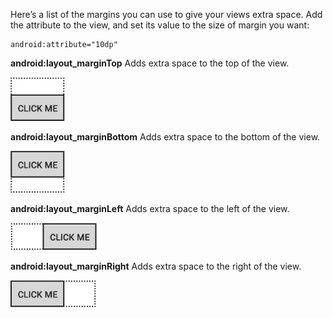 Here’s a list of the margins you can use to give your views extra space. Add the attribute to the view, and set its value to the size of margin you want:
```
android:attribute="10dp"
```

**android:layout_marginTop**
Adds extra space to the top of the view.

![](.guides/img/26marginTop.png)

**android:layout_marginBottom**
Adds extra space to the bottom of the view.

![](.guides/img/27marginBottom.png)

**android:layout_marginLeft**
Adds extra space to the left of the view.

![](.guides/img/28.png)

**android:layout_marginRight**
Adds extra space to the right of the view.

![](.guides/img/29.png)
